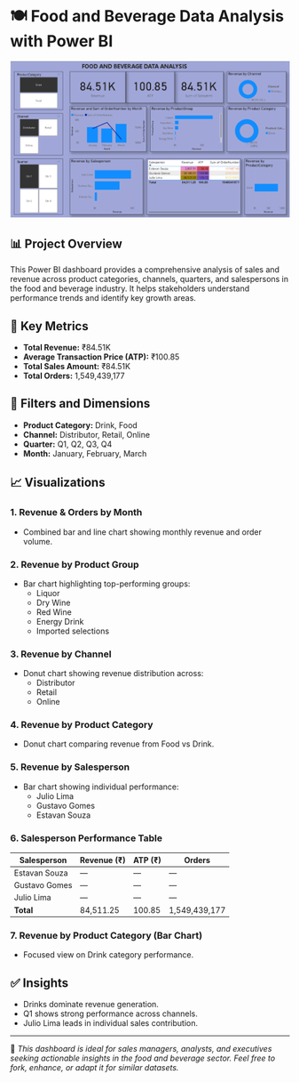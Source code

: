 # 🍽️ Food and Beverage Data Analysis with Power BI

![DASHBOARD](https://github.com/Vinayaak42/FOODS-AND-BEVARAGES-DATA-ANALYSIS/blob/main/FOODS.PNG)
## 📊 Project Overview
This Power BI dashboard provides a comprehensive analysis of sales and revenue across product categories, channels, quarters, and salespersons in the food and beverage industry. It helps stakeholders understand performance trends and identify key growth areas.

## 📌 Key Metrics
- **Total Revenue:** ₹84.51K
- **Average Transaction Price (ATP):** ₹100.85
- **Total Sales Amount:** ₹84.51K
- **Total Orders:** 1,549,439,177

## 🧰 Filters and Dimensions
- **Product Category:** Drink, Food
- **Channel:** Distributor, Retail, Online
- **Quarter:** Q1, Q2, Q3, Q4
- **Month:** January, February, March

## 📈 Visualizations

### 1. Revenue & Orders by Month
- Combined bar and line chart showing monthly revenue and order volume.

### 2. Revenue by Product Group
- Bar chart highlighting top-performing groups:
  - Liquor
  - Dry Wine
  - Red Wine
  - Energy Drink
  - Imported selections

### 3. Revenue by Channel
- Donut chart showing revenue distribution across:
  - Distributor
  - Retail
  - Online

### 4. Revenue by Product Category
- Donut chart comparing revenue from Food vs Drink.

### 5. Revenue by Salesperson
- Bar chart showing individual performance:
  - Julio Lima
  - Gustavo Gomes
  - Estavan Souza

### 6. Salesperson Performance Table
| Salesperson     | Revenue (₹) | ATP (₹) | Orders       |
|----------------|-------------|---------|--------------|
| Estavan Souza  | —           | —       | —            |
| Gustavo Gomes  | —           | —       | —            |
| Julio Lima     | —           | —       | —            |
| **Total**      | 84,511.25   | 100.85  | 1,549,439,177 |

### 7. Revenue by Product Category (Bar Chart)
- Focused view on Drink category performance.

## ✅ Insights
- Drinks dominate revenue generation.
- Q1 shows strong performance across channels.
- Julio Lima leads in individual sales contribution.

---

📁 *This dashboard is ideal for sales managers, analysts, and executives seeking actionable insights in the food and beverage sector. Feel free to fork, enhance, or adapt it for similar datasets.*
